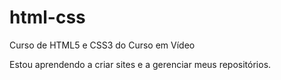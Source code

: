 # html-css
 Curso de HTML5 e CSS3 do Curso em Vídeo

Estou aprendendo a criar sites e a gerenciar meus repositórios.